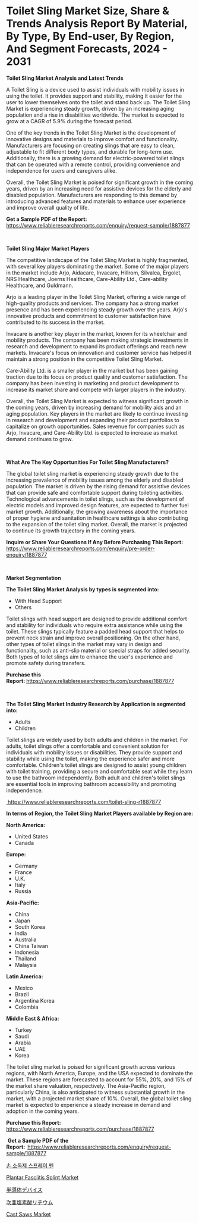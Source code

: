 <p><h1>Toilet Sling Market Size, Share & Trends Analysis Report By Material, By Type, By End-user, By Region, And Segment Forecasts, 2024 - 2031</h1></p><p><strong>Toilet Sling Market Analysis and Latest Trends</strong></p>
<p><p>A Toilet Sling is a device used to assist individuals with mobility issues in using the toilet. It provides support and stability, making it easier for the user to lower themselves onto the toilet and stand back up. The Toilet Sling Market is experiencing steady growth, driven by an increasing aging population and a rise in disabilities worldwide. The market is expected to grow at a CAGR of 5.9% during the forecast period.</p><p>One of the key trends in the Toilet Sling Market is the development of innovative designs and materials to improve comfort and functionality. Manufacturers are focusing on creating slings that are easy to clean, adjustable to fit different body types, and durable for long-term use. Additionally, there is a growing demand for electric-powered toilet slings that can be operated with a remote control, providing convenience and independence for users and caregivers alike.</p><p>Overall, the Toilet Sling Market is poised for significant growth in the coming years, driven by an increasing need for assistive devices for the elderly and disabled population. Manufacturers are responding to this demand by introducing advanced features and materials to enhance user experience and improve overall quality of life.</p></p>
<p><strong>Get a Sample PDF of the Report:&nbsp;</strong> <a href="https://www.reliableresearchreports.com/enquiry/request-sample/1887877">https://www.reliableresearchreports.com/enquiry/request-sample/1887877</a></p>
<p>&nbsp;</p>
<p><strong>Toilet Sling Major Market Players</strong></p>
<p><p>The competitive landscape of the Toilet Sling Market is highly fragmented, with several key players dominating the market. Some of the major players in the market include Arjo, Aidacare, Invacare, Hillrom, Silvalea, Ergolet, NRS Healthcare, Joerns Healthcare, Care-Ability Ltd., Care-ability Healthcare, and Guldmann.</p><p>Arjo is a leading player in the Toilet Sling Market, offering a wide range of high-quality products and services. The company has a strong market presence and has been experiencing steady growth over the years. Arjo's innovative products and commitment to customer satisfaction have contributed to its success in the market.</p><p>Invacare is another key player in the market, known for its wheelchair and mobility products. The company has been making strategic investments in research and development to expand its product offerings and reach new markets. Invacare's focus on innovation and customer service has helped it maintain a strong position in the competitive Toilet Sling Market.</p><p>Care-Ability Ltd. is a smaller player in the market but has been gaining traction due to its focus on product quality and customer satisfaction. The company has been investing in marketing and product development to increase its market share and compete with larger players in the industry.</p><p>Overall, the Toilet Sling Market is expected to witness significant growth in the coming years, driven by increasing demand for mobility aids and an aging population. Key players in the market are likely to continue investing in research and development and expanding their product portfolios to capitalize on growth opportunities. Sales revenue for companies such as Arjo, Invacare, and Care-Ability Ltd. is expected to increase as market demand continues to grow.</p></p>
<p>&nbsp;</p>
<p><strong>What Are The Key Opportunities For Toilet Sling Manufacturers?</strong></p>
<p><p>The global toilet sling market is experiencing steady growth due to the increasing prevalence of mobility issues among the elderly and disabled population. The market is driven by the rising demand for assistive devices that can provide safe and comfortable support during toileting activities. Technological advancements in toilet slings, such as the development of electric models and improved design features, are expected to further fuel market growth. Additionally, the growing awareness about the importance of proper hygiene and sanitation in healthcare settings is also contributing to the expansion of the toilet sling market. Overall, the market is projected to continue its growth trajectory in the coming years.</p></p>
<p><strong>Inquire or Share Your Questions If Any Before Purchasing This Report:</strong> <a href="https://www.reliableresearchreports.com/enquiry/pre-order-enquiry/1887877">https://www.reliableresearchreports.com/enquiry/pre-order-enquiry/1887877</a></p>
<p>&nbsp;</p>
<p><strong>Market Segmentation</strong></p>
<p><strong>The Toilet Sling Market Analysis by types is segmented into:</strong></p>
<p><ul><li>With Head Support</li><li>Others</li></ul></p>
<p><p>Toilet slings with head support are designed to provide additional comfort and stability for individuals who require extra assistance while using the toilet. These slings typically feature a padded head support that helps to prevent neck strain and improve overall positioning. On the other hand, other types of toilet slings in the market may vary in design and functionality, such as anti-slip material or special straps for added security. Both types of toilet slings aim to enhance the user's experience and promote safety during transfers.</p></p>
<p><strong>Purchase this Report:&nbsp;</strong><a href="https://www.reliableresearchreports.com/purchase/1887877">https://www.reliableresearchreports.com/purchase/1887877</a></p>
<p>&nbsp;</p>
<p><strong>The Toilet Sling Market Industry Research by Application is segmented into:</strong></p>
<p><ul><li>Adults</li><li>Children</li></ul></p>
<p><p>Toilet slings are widely used by both adults and children in the market. For adults, toilet slings offer a comfortable and convenient solution for individuals with mobility issues or disabilities. They provide support and stability while using the toilet, making the experience safer and more comfortable. Children's toilet slings are designed to assist young children with toilet training, providing a secure and comfortable seat while they learn to use the bathroom independently. Both adult and children's toilet slings are essential tools in improving bathroom accessibility and promoting independence.</p></p>
<p><a href="https://www.reliableresearchreports.com/toilet-sling-r1887877">&nbsp;https://www.reliableresearchreports.com/toilet-sling-r1887877</a></p>
<p><strong>In terms of Region, the Toilet Sling Market Players available by Region are:</strong></p>
<p>
    <p> <strong> North America: </strong>
        <ul>
            <li>United States</li>
            <li>Canada</li>
        </ul>
        </p> 
    <p> <strong> Europe: </strong>
        <ul>
            <li>Germany</li>
            <li>France</li>
            <li>U.K.</li>
            <li>Italy</li>
            <li>Russia</li>
        </ul>
        </p> 
    <p> <strong> Asia-Pacific: </strong>
        <ul>
            <li>China</li>
            <li>Japan</li>
            <li>South Korea</li>
            <li>India</li>
            <li>Australia</li>
            <li>China Taiwan</li>
            <li>Indonesia</li>
            <li>Thailand</li>
            <li>Malaysia</li>
        </ul>
        </p> 
    <p> <strong> Latin America: </strong>
        <ul>
            <li>Mexico</li>
            <li>Brazil</li>
            <li>Argentina Korea</li>
            <li>Colombia</li>
        </ul>
        </p> 
    <p> <strong> Middle East & Africa: </strong>
        <ul>
            <li>Turkey</li>
            <li>Saudi</li>
            <li>Arabia</li>
            <li>UAE</li>
            <li>Korea</li>
        </ul>
    </p>
    </p>
<p><p>The toilet sling market is poised for significant growth across various regions, with North America, Europe, and the USA expected to dominate the market. These regions are forecasted to account for 55%, 20%, and 15% of the market share valuation, respectively. The Asia-Pacific region, particularly China, is also anticipated to witness substantial growth in the market, with a projected market share of 10%. Overall, the global toilet sling market is expected to experience a steady increase in demand and adoption in the coming years.</p></p>
<p><strong>Purchase this Report: </strong><a href="https://www.reliableresearchreports.com/purchase/1887877">https://www.reliableresearchreports.com/purchase/1887877</a></p>
<p>&nbsp;<strong>Get a Sample PDF of the Report:&nbsp;&nbsp;</strong><a href="https://www.reliableresearchreports.com/enquiry/request-sample/1887877">https://www.reliableresearchreports.com/enquiry/request-sample/1887877</a></p>
<p><strong></strong></p>
<p><p><a href="https://github.com/vskv4779xr1/Market-Research-Report-List-2/blob/main/443895345020.md">손 소독제 스프레이 펜</a></p><p><a href="https://github.com/abdelrhmankishk22/Market-Research-Report-List-4/blob/main/plantar-fasciitis-splint-market.md">Plantar Fasciitis Splint Market</a></p><p><a href="https://github.com/EstelWisozk1/Market-Research-Report-List-1/blob/main/859303949963.md">半導体デバイス</a></p><p><a href="https://github.com/andym141978/Market-Research-Report-List-1/blob/main/801438249964.md">次亜塩素酸リチウム</a></p><p><a href="https://github.com/joannagoyvaerts/Market-Research-Report-List-2/blob/main/cast-saws-market.md">Cast Saws Market</a></p></p>
